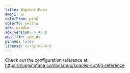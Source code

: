 ```yaml
---
title: Sapiens Pose
emoji: 📊
colorFrom: pink
colorTo: yellow
sdk: gradio
sdk_version: 4.42.0
app_file: app.py
pinned: false
license: cc-by-nc-4.0
---
```


Check out the configuration reference at https://huggingface.co/docs/hub/spaces-config-reference
